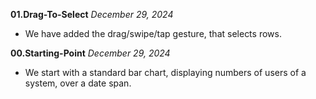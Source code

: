 **01.Drag-To-Select** *December 29, 2024*

- We have added the drag/swipe/tap gesture, that selects rows.

**00.Starting-Point** *December 29, 2024*

- We start with a standard bar chart, displaying numbers of users of a system, over a date span.
